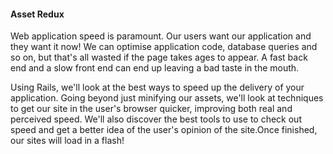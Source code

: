 #### Asset Redux ####

Web application speed is paramount. Our users want our application and they want it now! We can optimise application code, database queries and so on, but that's all wasted if the page takes ages to appear. A fast back end and a slow front end can end up leaving a bad taste in the mouth.

Using Rails, we'll look at the best ways to speed up the delivery of your application. Going beyond just minifying our assets, we'll look at techniques to get our site in the user's browser quicker, improving both real and perceived speed. We'll also discover the best tools to use to check out speed and get a better idea of the user's opinion of the site.Once finished, our sites will load in a flash!
